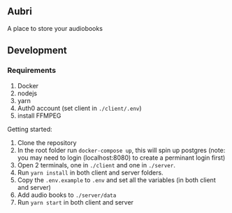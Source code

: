 ## Aubri

A place to store your audiobooks

## Development

### Requirements

1. Docker
2. nodejs
3. yarn
4. Auth0 account (set client in `./client/.env`)
5. install FFMPEG

Getting started:

1. Clone the repository
2. In the root folder run `docker-compose up`, this will spin up postgres (note: you may need to login (localhost:8080) to create a perminant login first)
3. Open 2 terminals, one in `./client` and one in `./server`.
4. Run `yarn install` in both client and server folders.
5. Copy the `.env.example` to `.env` and set all the variables (in both client and server)
6. Add audio books to `./server/data`
7. Run `yarn start` in both client and server
